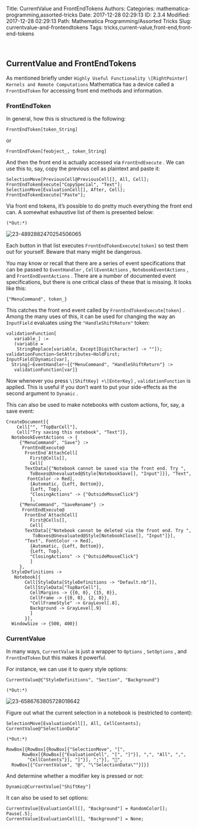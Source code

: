 Title: CurrentValue and FrontEndTokens
Authors: 
Categories: mathematica-programming,assorted-tricks
Date: 2017-12-28 02:29:13
ID: 2.3.4
Modified: 2017-12-28 02:29:13
Path: Mathematica Programming/Assorted Tricks
Slug: currentvalue-and-frontendtokens
Tags: tricks,current-value,front-end,front-end-tokens

<a id="currentvalue-and-frontendtokens" style="width:0;height:0;margin:0;padding:0;">&zwnj;</a>

## CurrentValue and FrontEndTokens

As mentioned briefly under  ```Highly Useful Functionality \[RightPointer] Kernels and Remote
Computations```  Mathematica has a device called a  ```FrontEndToken```  for accessing front end methods and information.

### FrontEndToken

In general, how this is structured is the following:

	FrontEndToken[token_String]

or

	FrontEndToken[feobject_, token_String]

And then the front end is actually accessed via  ```FrontEndExecute``` . We can use this to, say, copy the previous cell as plaintext and paste it:

	SelectionMove[PreviousCell@PreviousCell[], All, Cell];
	FrontEndTokenExecute["CopySpecial", "Text"];
	SelectionMove[EvaluationCell[], After, Cell];
	FrontEndTokenExecute["Paste"];

Via front end tokens, it’s possible to do pretty much everything the front end can. A somewhat exhaustive list of them is presented below:

	(*Out:*)
	
![23-4892882470254506065]({filename}/img/23-4892882470254506065.png)

Each button in that list executes  ```FrontEndTokenExecute[token]```  so test them out for yourself. Beware that many might be dangerous.

You may know or recall that there are a series of event specifications that can be passed to  ```EventHandler``` ,  ```CellEventActions``` ,  ```NotebookEventActions``` , and  ```FrontEndEventActions``` . There are a number of documented event specifications, but there is one critical class of these that is missing. It looks like this:

	{"MenuCommand", token_}

This catches the front end event called by  ```FrontEndTokenExecute[token]``` . Among the many uses of this, it can be used for changing the way an  ```InputField```  evaluates using the  ```"HandleShiftReturn"```  token:

	validationFunction[
	   variable_] :=
	   (variable = 
	    StringReplace[variable, Except[DigitCharacter] -> ""]);
	validationFunction~SetAttributes~HoldFirst;
	InputField[Dynamic[var], 
	  String]~EventHandler~{{"MenuCommand", "HandleShiftReturn"} :> 
	   validationFunction[var]}

Now whenever you press  ```\[ShiftKey] +\[EnterKey]``` ,  ```validationFunction```  is applied. This is useful if you don’t want to put your side-effects as the second argument to  ```Dynamic``` .

This can also be used to make notebooks with custom actions, for, say, a save event:

	CreateDocument[{
	    Cell["", "TopBarCell"],
	    Cell["Try saving this notebook", "Text"]},
	  NotebookEventActions -> {
	     {"MenuCommand", "Save"} :>
	      FrontEndExecute@
	       FrontEnd`AttachCell[
	         First@Cells[],
	         Cell[
	       TextData[{"Notebook cannot be saved via the front end. Try ", 
	         ToBoxes@Unevaluated@Style[NotebookSave[], "Input"]}], "Text",
	        FontColor -> Red],
	         {Automatic, {Left, Bottom}},
	         {Left, Top},
	         "ClosingActions" -> {"OutsideMouseClick"}
	         ],
	     {"MenuCommand", "SaveRename"} :>
	      FrontEndExecute@
	       FrontEnd`AttachCell[
	         First@Cells[],
	         Cell[
	       TextData[{"Notebook cannot be deleted via the front end. Try ",
	          ToBoxes@Unevaluated@Style[NotebookClose[], "Input"]}], 
	       "Text", FontColor -> Red],
	         {Automatic, {Left, Bottom}},
	         {Left, Top},
	         "ClosingActions" -> {"OutsideMouseClick"}
	         ]
	     },
	  StyleDefinitions ->
	   Notebook[{
	       Cell[StyleData[StyleDefinitions -> "Default.nb"]],
	       Cell[StyleData["TopBarCell"],
	         CellMargins -> {{0, 0}, {15, 0}},
	         CellFrame -> {{0, 0}, {2, 0}},
	         "CellFrameStyle" -> GrayLevel[.8],
	         Background -> GrayLevel[.9]
	         ]
	       }],
	  WindowSize -> {500, 400}]

### CurrentValue

In many ways,  ```CurrentValue```  is just a wrapper to  ```Options``` ,  ```SetOptions``` , and  ```FrontEndToken```  but this makes it powerful.

For instance, we can use it to query style options:

	CurrentValue@{"StyleDefinitions", "Section", "Background"}

	(*Out:*)
	
![23-6586763805728018642]({filename}/img/23-6586763805728018642.png)

Figure out what the current selection in a notebook is (restricted to content):

	SelectionMove[EvaluationCell[], All, CellContents];
	CurrentValue@"SelectionData"

	(*Out:*)
	
	RowBox[{RowBox[{RowBox[{"SelectionMove", "[", 
	      RowBox[{RowBox[{"EvaluationCell", "[", "]"}], ",", "All", ",", 
	        "CellContents"}], "]"}], ";"}], "", 
	  RowBox[{"CurrentValue", "@", "\"SelectionData\""}]}]

And determine whether a modifier key is pressed or not:

	Dynamic@CurrentValue["ShiftKey"]

It can also be used to set options:

	CurrentValue[EvaluationCell[], "Background"] = RandomColor[];
	Pause[.5];
	CurrentValue[EvaluationCell[], "Background"] = None;